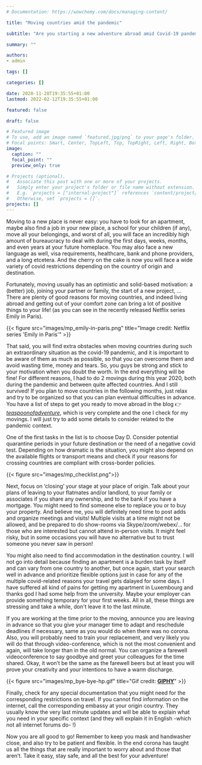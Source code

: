 ```yaml
---
# Documentation: https://wowchemy.com/docs/managing-content/

title: "Moving countries amid the pandemic"

subtitle: "Are you starting a new adventure abroad amid Covid-19 pandemic?"

summary: ""

authors: 
- admin

tags: []

categories: []

date: 2020-11-28T19:35:55+01:00
lastmod: 2022-02-12T19:35:55+01:00

featured: false

draft: false

# Featured image
# To use, add an image named `featured.jpg/png` to your page's folder.
# Focal points: Smart, Center, TopLeft, Top, TopRight, Left, Right, BottomLeft, Bottom, BottomRight.
image:
  caption: ""
  focal_point: ""
  preview_only: true

# Projects (optional).
#   Associate this post with one or more of your projects.
#   Simply enter your project's folder or file name without extension.
#   E.g. `projects = ["internal-project"]` references `content/project/deep-learning/index.md`.
#   Otherwise, set `projects = []`.
projects: []
---
```


Moving to a new place is never easy: you have to look for an apartment, maybe also
find a job in your new place, a school for your children (if any),  move all your belongings,
and worst of all, you will face an incredibly high amount of bureaucracy to deal with during
the first days, weeks, months, and even years at your future homeplace. You may also face a new
language as well, visa requirements, healthcare, bank and phone providers, and a long etcetera.
And the cherry on the cake is now you will face a wide variety of covid restrictions depending
on the country of origin and destination.

Fortunately, moving usually has an optimistic and
solid-based motivation: a (better) job, joining your partner or family, the start of a new
project, … There are plenty of good reasons for moving countries, and indeed living abroad and
getting out of your comfort zone can bring a lot of positive things to your life! (as you can
see in the recently released Netflix series Emily in Paris).

{{< figure src="images/mp_emily-in-paris.png" title="Image credit: Netflix series 'Emily in Paris'" >}}

That said, you will find extra obstacles when moving countries during such an extraordinary
situation as the covid-19 pandemic, and it is important to be aware of them as much as possible,
so that you can overcome them and avoid wasting time, money and tears. So, you guys be strong
and stick to your motivation when you doubt the worth. In the end everything will be fine! For
different reasons, I had to do 2 movings during this year 2020, both during the pandemic and
between quite affected countries. And I still survived! If you plan to move countries in the
following months, just relax and try to be organized so that you can plan eventual difficulties
in advance.  You have a list of steps to get you ready to move abroad in the blog 
👉[*teaspoonofadventure*](https://teaspoonofadventure.com/move-abroad-checklist/), 
which is very complete and the one I check for my movings. I will just try to add some details 
to consider related to the pandemic context.

One of the first tasks in the list is to choose Day D. Consider
potential quarantine periods in your future destination or the need of a negative covid test.
Depending on how dramatic is the situation, you might also depend on the available flights or
transport means and check if your reasons for crossing countries are compliant with
cross-border policies.

{{< figure src="images/mp_checklist.png">}}

Next, focus on ‘closing’ your stage at your place of origin. Talk about your plans of leaving
to your flatmates and/or landlord, to your family or associates if you share any ownership, and
to the bank if you have a mortgage. You might need to find someone else to replace you or to buy
your property. And believe me, you will definitely need time to post adds and organize meetings
and visits! Multiple visits at a time might not be allowed, and be prepared to do show-rooms via
Skype/zoom/webex/… for those who are interested but cannot attend in-person visits. It might feel
risky, but in some occasions you will have no alternative but to trust someone you never saw in
person!

You might also need to find accommodation in the destination country. I will not go
into detail because finding an apartment is a burden task by itself and can vary from one country
to another, but once again, start your search well in advance and
prioritize flexible options just in case for any of the multiple covid-related reasons your
travel gets dalayed for some days. I have suffered all kind of pains for getting my apartment in
Luxembourg and thanks god I had some help from the university. Maybe your employer can provide
something temporary for your first weeks. All in all, these things are stressing
and take a while, don't leave it to the last minute.

If you are working at the time prior to the moving, announce you are leaving in advance so that you
give your manager time to adapt and reschedule deadlines if necessary, same as you would do when
there was no corona. Also, you will probably need to train your replacement, and very likely you
will do that through video-conference, which is not the most convenient and again, will take longer
than in the old normal. You can organize a farewell videoconference to say goodbye and greet your
colleagues for the time shared. Okay, it won’t be the same as the farewell beers but at least you
will prove your creativity and your intentions to have a warm discharge.

{{< figure src="images/mp_bye-bye-hp.gif" title="Gif credit: [**GIPHY**](https://giphy.com/gifs/bye-7tn6Y2NgbLw8o)" >}}

Finally, check for any special documentation that you might need for the corresponding restrictions
on travel. If you cannot find information on the internet, call the corresponding embassy at your
origin country. They usually know the very last minute updates and will be able to explain what you
need in your specific context (and they will explain it in English -which not all internet forums
do- !)

Now you are all good to go! Remember to keep you mask and handwasher close, and also try to be
patient and flexible. In the end corona has taught us all the things that are really important to
worry about and those that aren’t. Take it easy, stay safe, and all the best for your adventure!
